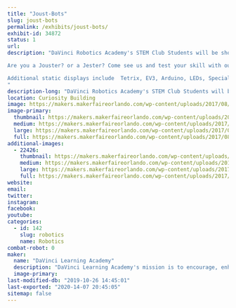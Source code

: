 ```yaml
---
title: "Joust-Bots"
slug: joust-bots
permalink: /exhibits/joust-bots/
exhibit-id: 34872
status: 1
url: 
description: "DaVinci Robotics Academy's STEM Club Students will be showcasing a wide variety of student projects including their JOUST-BOTS where Makers Faire attendees can test their  robot driving skills on our ring jousting course. 

Are you a Jouster? or a Jester? Come see us and test your skill with our Joust-Bots!

Additional static displays include  Tetrix, EV3, Arduino, LEDs, Special Effects and more.
"
description-long: "DaVinci Robotics Academy's STEM Club Students will be showcasing a wide variety of student projects. Tetrix, EV3, Arduino, LEDs, Special Effects and more."
location: Curiosity Building
image: https://makers.makerfaireorlando.com/wp-content/uploads/2017/08/20160721_172631.jpg
image-primary:
  thumbnail: https://makers.makerfaireorlando.com/wp-content/uploads/2017/08/20160721_172631-150x150.jpg
  medium: https://makers.makerfaireorlando.com/wp-content/uploads/2017/08/20160721_172631.jpg
  large: https://makers.makerfaireorlando.com/wp-content/uploads/2017/08/20160721_172631.jpg
  full: https://makers.makerfaireorlando.com/wp-content/uploads/2017/08/20160721_172631.jpg
additional-images:
  - 22426:
    thumbnail: https://makers.makerfaireorlando.com/wp-content/uploads/2017/10/Proof-150x150.png
    medium: https://makers.makerfaireorlando.com/wp-content/uploads/2017/10/Proof-300x120.png
    large: https://makers.makerfaireorlando.com/wp-content/uploads/2017/10/Proof.png
    full: https://makers.makerfaireorlando.com/wp-content/uploads/2017/10/Proof.png
website: 
email: 
twitter: 
instagram: 
facebook: 
youtube: 
categories:
  - id: 142
    slug: robotics
    name: Robotics
combat-robot: 0
maker:
  name: "DaVinci Learning Academy"
  description: "DaVinci Learning Academy's mission is to encourage, enhance,  support and enrich each individual families academic, elective enrichment and social learning goals. Our students are engaged in a wide variety of STEM and artistic endeavors."
  image-primary: 
last-modified-db: "2019-10-26 14:45:01"
last-exported: "2020-14-07 20:45:05"
sitemap: false
---
```

